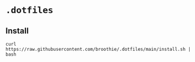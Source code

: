 # `.dotfiles`

## Install

```
curl https://raw.githubusercontent.com/broothie/.dotfiles/main/install.sh | bash
```
